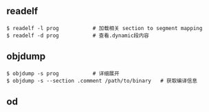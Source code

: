 ## readelf

```shell
$ readelf -l prog			# 加载相关 section to segment mapping
$ readelf -d prog			# 查看.dynamic段内容
```

## objdump

```shell
$ objdump -s prog			# 详细展开
$ objdump -s --section .comment /path/to/binary   # 获取编译信息
```

## od